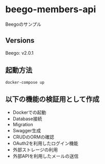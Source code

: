 # beego-members-api
Beegoのサンプル

## Versions
Beego: v2.0.1

## 起動方法
```docker-compose up```

## 以下の機能の検証用として作成
- Dockerでの起動
- Database接続
- Migration
- Swagger生成
- CRUDのORMの確認
- OAuth2を利用したログイン機能
- 外部ストレージの利用
- 外部APIを利用したメールの送信
